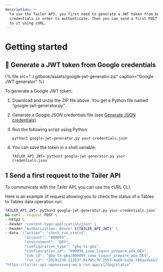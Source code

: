 ```yaml
---
description: >-
  To use the Tailer API, you first need to generate a JWT token from Google
  credentials in order to authenticate. Then you can send a first POST request
  to it using cURL.
---
```


# Getting started

## 🔐 Generate a JWT token from Google credentials

{% file src="../.gitbook/assets/google-jwt-generator.zip" caption="Google JWT generator" %}

To generate a Google JWT token:

1. Download and unzip the ZIP file above. You get a Python file named "google-jwt-generator.py".
2. Generate a Google JSON credentials file \(see [Generate JSON credentials](../getting-started/set-up-google-cloud-platform.md#generate-json-credentials)\).
3. Run the following script using Python:

   ```text
   python3 google-jwt-generator.py your-credentials.json
   ```

4. You can save the token in a shell variable:

   ```text
   TAILER_API_JWT=`python3 google-jwt-generator.py your-credentials.json`
   ```

## 1 Send a first request to the Tailer API

To communicate with the Tailer API, you can use the cURL CLI.

Here is an example of request allowing you to check the status of a Tables to Tables data operation run:

```bash
TAILER_API_JWT=`python3 google-jwt-generator.py your-credentials.json` \
&& curl --request POST \
--http2 \
--header "content-type:application/json" \
--header "Authorization: Bearer ${TAILER_API_JWT}" \
--data '{"action": "check_run_status",
         "account": "000099",
         "environment": "DEV",
         "configuration_type": "gbq-to-gbq",
         "configuration_id": "000099_iowa_liquor_prepare_pda_DEV",
         "job_id": "gbq-to-gbq|000099_iowa_liquor_prepare_pda_DEV",
         "run_id": "20201230-112837-0a795c70-2557-4a60-ba16-788aa2bea179"}' \
"https://tailer-api-nqonovswsq-ew.a.run.app/v1/dag/status"
```

